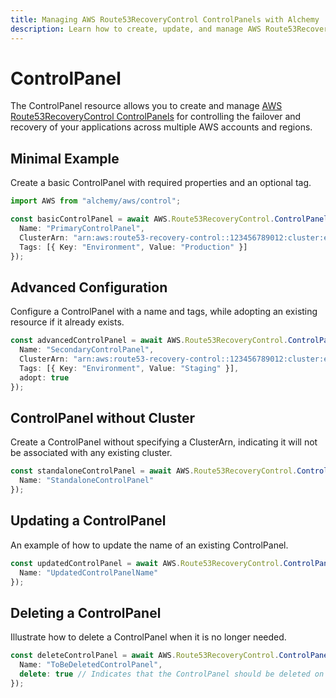 ```yaml
---
title: Managing AWS Route53RecoveryControl ControlPanels with Alchemy
description: Learn how to create, update, and manage AWS Route53RecoveryControl ControlPanels using Alchemy Cloud Control.
---
```


# ControlPanel

The ControlPanel resource allows you to create and manage [AWS Route53RecoveryControl ControlPanels](https://docs.aws.amazon.com/route53recoverycontrol/latest/userguide/) for controlling the failover and recovery of your applications across multiple AWS accounts and regions.

## Minimal Example

Create a basic ControlPanel with required properties and an optional tag.

```ts
import AWS from "alchemy/aws/control";

const basicControlPanel = await AWS.Route53RecoveryControl.ControlPanel("basicControlPanel", {
  Name: "PrimaryControlPanel",
  ClusterArn: "arn:aws:route53-recovery-control::123456789012:cluster:example-cluster",
  Tags: [{ Key: "Environment", Value: "Production" }]
});
```

## Advanced Configuration

Configure a ControlPanel with a name and tags, while adopting an existing resource if it already exists.

```ts
const advancedControlPanel = await AWS.Route53RecoveryControl.ControlPanel("advancedControlPanel", {
  Name: "SecondaryControlPanel",
  ClusterArn: "arn:aws:route53-recovery-control::123456789012:cluster:example-cluster",
  Tags: [{ Key: "Environment", Value: "Staging" }],
  adopt: true
});
```

## ControlPanel without Cluster

Create a ControlPanel without specifying a ClusterArn, indicating it will not be associated with any existing cluster.

```ts
const standaloneControlPanel = await AWS.Route53RecoveryControl.ControlPanel("standaloneControlPanel", {
  Name: "StandaloneControlPanel"
});
```

## Updating a ControlPanel

An example of how to update the name of an existing ControlPanel.

```ts
const updatedControlPanel = await AWS.Route53RecoveryControl.ControlPanel("updatedControlPanel", {
  Name: "UpdatedControlPanelName"
});
```

## Deleting a ControlPanel

Illustrate how to delete a ControlPanel when it is no longer needed.

```ts
const deleteControlPanel = await AWS.Route53RecoveryControl.ControlPanel("deleteControlPanel", {
  Name: "ToBeDeletedControlPanel",
  delete: true // Indicates that the ControlPanel should be deleted on --destroy
});
```